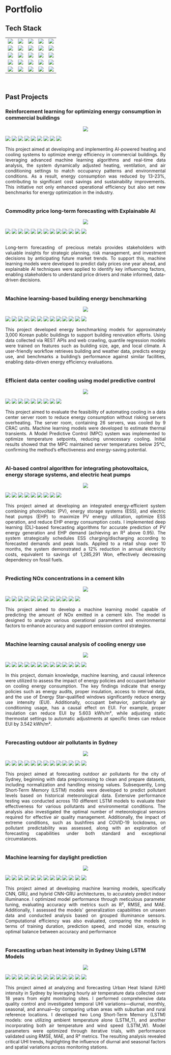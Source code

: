 # Portfolio

## Tech Stack

<table>
  <tr>
    <td><img src="https://img.shields.io/badge/Python-3776AB?logo=python&logoColor=white"></td>
    <td ><img src="https://img.shields.io/badge/R-276DC3?logo=r&logoColor=white"/></td>
    <td><img src="https://img.shields.io/badge/Java-007396?logo=java&logoColor=white"></td>
    <td><img src="https://img.shields.io/badge/JavaScript-F7DF1E?logo=javascript&logoColor=black"/></td>
    <td><img src="https://img.shields.io/badge/SQL-4479A1?logo=postgresql&logoColor=white"/></td>
  </tr>
  <tr>
    <td><img src="https://img.shields.io/badge/pandas-150458?logo=pandas&logoColor=white"/></td>
    <td><img src="https://img.shields.io/badge/NumPy-013243?logo=numpy&logoColor=white"/></td>
    <td><img src="https://img.shields.io/badge/Matplotlib-11557C?logo=plotly&logoColor=white"/></td>
    <td><img src="https://img.shields.io/badge/Plotly-3F4F75?logo=plotly&logoColor=white"/></td>
    <td><img src="https://img.shields.io/badge/Seaborn-3776AB?logo=python&logoColor=white"/></td>
  </tr>
  <tr>
    <td><img src="https://img.shields.io/badge/dplyr-276DC3?logo=r&logoColor=white"/></td>
    <td><img src="https://img.shields.io/badge/ggplot2-276DC3?logo=r&logoColor=white"/></td>
    <td><img src="https://img.shields.io/badge/SciPy-8CAAE6?logo=scipy&logoColor=white"/></td>
    <td><img src="https://img.shields.io/badge/TensorFlow-FF6F00?logo=tensorflow&logoColor=white"/></td>
    <td><img src="https://img.shields.io/badge/PyTorch-EE4C2C?logo=pytorch&logoColor=white"/></td>
  </tr>
  <tr>
    <td><img src="https://img.shields.io/badge/scikit--learn-F7931E?logo=scikit-learn&logoColor=white"/></td>
    <td><img src="https://img.shields.io/badge/Flask-000000?logo=flask&logoColor=white"/></td>
    <td><img src="https://img.shields.io/badge/React-20232A?logo=react&logoColor=61DAFB"/></td>
    <td><img src="https://img.shields.io/badge/Spring_Boot-6DB33F?logo=springboot&logoColor=white"/></td>
    <td><img src="https://img.shields.io/badge/Git-F05032?logo=git&logoColor=white"/></td>
    
  </tr>
  <tr>
    <td><img src="https://img.shields.io/badge/Docker-2496ED?logo=docker&logoColor=white"/></td>
    <td><img src="https://img.shields.io/badge/Airflow-017CEE?logo=apacheairflow&logoColor=white"/></td>
    <td><img src="https://img.shields.io/badge/MLOps-323232?logo=mlflow&logoColor=white"/></td>
    <td><img src="https://img.shields.io/badge/Google_Cloud-4285F4?logo=googlecloud&logoColor=white"/></td>
    <td><img src="https://img.shields.io/badge/Azure-0078D4?logo=microsoftazure&logoColor=white"/></td>
  </tr>
</table><br>

## Past Projects
### Reinforcement learning for optimizing energy consumption in commercial buildings
<center><img src="images/RL.png"/></center>
<p><img src="https://img.shields.io/badge/Python-3776AB?logo=python&logoColor=white"> <img src="https://img.shields.io/badge/PyTorch-EE4C2C?logo=pytorch&logoColor=white"/> <img src="https://img.shields.io/badge/scikit--learn-F7931E?logo=scikit-learn&logoColor=white"/> <img src="https://img.shields.io/badge/SQL-4479A1?logo=postgresql&logoColor=white"/> <img src="https://img.shields.io/badge/pandas-150458?logo=pandas&logoColor=white"/> <img src="https://img.shields.io/badge/NumPy-013243?logo=numpy&logoColor=white"/> <img src="https://img.shields.io/badge/Git-F05032?logo=git&logoColor=white"/> <img src="https://img.shields.io/badge/Airflow-017CEE?logo=apacheairflow&logoColor=white"/> <img src="https://img.shields.io/badge/Azure-0078D4?logo=microsoftazure&logoColor=white"/></p>
<div style="text-align: justify">This project aimed at developing and implementing AI-powered heating and cooling systems to optimize energy efficiency in commercial buildings. By leveraging advanced machine learning algorithms and real-time data analysis, the system dynamically adjusted heating, ventilation, and air conditioning settings to match occupancy patterns and environmental conditions. As a result, energy consumption was reduced by 13-23%, contributing to significant cost savings and sustainability improvements. This initiative not only enhanced operational efficiency but also set new benchmarks for energy optimization in the industry.</div><br>

### Commodity price long-term forecasting with Explainable AI
<center><img src="images/platinum.png"/></center>
<p><img src="https://img.shields.io/badge/Python-3776AB?logo=python&logoColor=white"> <img src="https://img.shields.io/badge/TensorFlow-FF6F00?logo=tensorflow&logoColor=white"/> <img src="https://img.shields.io/badge/scikit--learn-F7931E?logo=scikit-learn&logoColor=white"/> <img src="https://img.shields.io/badge/pandas-150458?logo=pandas&logoColor=white"/> <img src="https://img.shields.io/badge/NumPy-013243?logo=numpy&logoColor=white"/> <img src="https://img.shields.io/badge/SQL-4479A1?logo=postgresql&logoColor=white"/> <img src="https://img.shields.io/badge/Flask-000000?logo=flask&logoColor=white"/> <img src="https://img.shields.io/badge/JavaScript-F7DF1E?logo=javascript&logoColor=black"/> <img src="https://img.shields.io/badge/React-20232A?logo=react&logoColor=61DAFB"/> <img src="https://img.shields.io/badge/Docker-2496ED?logo=docker&logoColor=white"/> <img src="https://img.shields.io/badge/Google_Cloud-4285F4?logo=googlecloud&logoColor=white"/> <img src="https://img.shields.io/badge/Git-F05032?logo=git&logoColor=white"/> <img src="https://img.shields.io/badge/MLOps-323232?logo=mlflow&logoColor=white"/></p><br>
<div style="text-align: justify">Long-term forecasting of precious metals provides stakeholders with valuable insights for strategic planning, risk management, and investment decisions by anticipating future market trends. To support this, machine learning models were developed to predict daily prices one year ahead, and explainable AI techniques were applied to identify key influencing factors, enabling stakeholders to understand price drivers and make informed, data-driven decisions.</div><br>

### Machine learning-based building energy benchmarking
<center><img src="images/benchmark.jpg"/></center>
<p><img src="https://img.shields.io/badge/Python-3776AB?logo=python&logoColor=white"> <img src="https://img.shields.io/badge/PyTorch-EE4C2C?logo=pytorch&logoColor=white"/> <img src="https://img.shields.io/badge/scikit--learn-F7931E?logo=scikit-learn&logoColor=white"/> <img src="https://img.shields.io/badge/SQL-4479A1?logo=postgresql&logoColor=white"/> <img src="https://img.shields.io/badge/pandas-150458?logo=pandas&logoColor=white"/> <img src="https://img.shields.io/badge/NumPy-013243?logo=numpy&logoColor=white"/> <img src="https://img.shields.io/badge/Java-007396?logo=java&logoColor=white"> <img src="https://img.shields.io/badge/Spring_Boot-6DB33F?logo=springboot&logoColor=white"/> <img src="https://img.shields.io/badge/Flask-000000?logo=flask&logoColor=white"/> <img src="https://img.shields.io/badge/Git-F05032?logo=git&logoColor=white"/> <img src="https://img.shields.io/badge/Airflow-017CEE?logo=apacheairflow&logoColor=white"/> <img src="https://img.shields.io/badge/Azure-0078D4?logo=microsoftazure&logoColor=white"/> <img src="https://img.shields.io/badge/MLOps-323232?logo=mlflow&logoColor=white"/></p>
<div style="text-align: justify">This project developed energy benchmarking models for approximately 3,000 Korean public buildings to support building renovation efforts. Using data collected via REST APIs and web crawling, quantile regression models were trained on features such as building size, age, and local climate. A user-friendly workflow retrieves building and weather data, predicts energy use, and benchmarks a building’s performance against similar facilities, enabling data-driven energy efficiency evaluations.</div><br>

### Efficient data center cooling using model predictive control
<center><img src="images/data-center.png"/></center>
<p><img src="https://img.shields.io/badge/Python-3776AB?logo=python&logoColor=white"> <img src="https://img.shields.io/badge/PyTorch-EE4C2C?logo=pytorch&logoColor=white"/> <img src="https://img.shields.io/badge/scikit--learn-F7931E?logo=scikit-learn&logoColor=white"/> <img src="https://img.shields.io/badge/SQL-4479A1?logo=postgresql&logoColor=white"/> <img src="https://img.shields.io/badge/pandas-150458?logo=pandas&logoColor=white"/> <img src="https://img.shields.io/badge/NumPy-013243?logo=numpy&logoColor=white"/> <img src="https://img.shields.io/badge/Git-F05032?logo=git&logoColor=white"/> <img src="https://img.shields.io/badge/Airflow-017CEE?logo=apacheairflow&logoColor=white"/> <img src="https://img.shields.io/badge/Azure-0078D4?logo=microsoftazure&logoColor=white"/></p>
<div style="text-align: justify">This project aimed to evaluate the feasibility of automating cooling in a data center server room to reduce energy consumption without risking servers overheating. The server room, containing 26 servers, was cooled by 9 CRAC units. Machine learning models were developed to estimate thermal transients. A Model Predictive Control (MPC) system was implemented to optimize temperature setpoints, reducing unnecessary cooling. Initial results showed that the MPC maintained server temperatures below 25°C, confirming the method’s effectiveness and energy-saving potential.</div><br>


### AI-based control algorithm for integrating photovoltaics, energy storage systems, and electric heat pumps
<center><img src="images/PV-ESS.png"/></center>
<p><img src="https://img.shields.io/badge/Python-3776AB?logo=python&logoColor=white"> <img src="https://img.shields.io/badge/SQL-4479A1?logo=postgresql&logoColor=white"/> <img src="https://img.shields.io/badge/pandas-150458?logo=pandas&logoColor=white"/> <img src="https://img.shields.io/badge/NumPy-013243?logo=numpy&logoColor=white"/> <img src="https://img.shields.io/badge/TensorFlow-FF6F00?logo=tensorflow&logoColor=white"/> <img src="https://img.shields.io/badge/SciPy-8CAAE6?logo=scipy&logoColor=white"/> <img src="https://img.shields.io/badge/scikit--learn-F7931E?logo=scikit-learn&logoColor=white"/> <img src="https://img.shields.io/badge/Seaborn-3776AB?logo=python&logoColor=white"/> <img src="https://img.shields.io/badge/Matplotlib-11557C?logo=plotly&logoColor=white"/></p>
<div style="text-align: justify">This project aimed at developing an integrated energy-efficient system combining photovoltaic (PV), energy storage systems (ESS), and electric heat pumps (EHP) to maximize PV energy utilization, optimize ESS operation, and reduce EHP energy consumption costs. I implemented deep learning (DL)-based forecasting algorithms for accurate prediction of PV energy generation and EHP demand (achieving an R² above 0.95). The system strategically schedules ESS charging/discharging according to forecasted demands and peak loads. Applied to a retail shop over 10 months, the system demonstrated a 12% reduction in annual electricity costs, equivalent to savings of 1,285,291 Won, effectively decreasing dependency on fossil fuels.</div><br>

### Predicting NOx concentrations in a cement kiln
<center><img src="images/Kiln.png"/></center>
<p><img src="https://img.shields.io/badge/Python-3776AB?logo=python&logoColor=white"> <img src="https://img.shields.io/badge/TensorFlow-FF6F00?logo=tensorflow&logoColor=white"/> <img src="https://img.shields.io/badge/scikit--learn-F7931E?logo=scikit-learn&logoColor=white"/> <img src="https://img.shields.io/badge/pandas-150458?logo=pandas&logoColor=white"/> <img src="https://img.shields.io/badge/NumPy-013243?logo=numpy&logoColor=white"/> <img src="https://img.shields.io/badge/SQL-4479A1?logo=postgresql&logoColor=white"/> <img src="https://img.shields.io/badge/Flask-000000?logo=flask&logoColor=white"/> <img src="https://img.shields.io/badge/JavaScript-F7DF1E?logo=javascript&logoColor=black"/> <img src="https://img.shields.io/badge/React-20232A?logo=react&logoColor=61DAFB"/> <img src="https://img.shields.io/badge/Docker-2496ED?logo=docker&logoColor=white"/> <img src="https://img.shields.io/badge/Azure-0078D4?logo=microsoftazure&logoColor=white"/> <img src="https://img.shields.io/badge/Git-F05032?logo=git&logoColor=white"/></p>

<div style="text-align: justify">This project aimed to develop a machine learning model capable of predicting the amount of NOx emitted in a cement kiln. The model is designed to analyze various operational parameters and environmental factors to enhance accuracy and support emission control strategies.</div><br>

### Machine learning causal analysis of cooling energy use
<center><img src="images/causal inference.jpg"/></center>
<p><img src="https://img.shields.io/badge/Python-3776AB?logo=python&logoColor=white"> <img src="https://img.shields.io/badge/R-276DC3?logo=r&logoColor=white"/> <img src="https://img.shields.io/badge/pandas-150458?logo=pandas&logoColor=white"/> <img src="https://img.shields.io/badge/NumPy-013243?logo=numpy&logoColor=white"/> <img src="https://img.shields.io/badge/dplyr-276DC3?logo=r&logoColor=white"/> <img src="https://img.shields.io/badge/ggplot2-276DC3?logo=r&logoColor=white"/> <img src="https://img.shields.io/badge/Matplotlib-11557C?logo=plotly&logoColor=white"/> <img src="https://img.shields.io/badge/Plotly-3F4F75?logo=plotly&logoColor=white"/> <img src="https://img.shields.io/badge/Seaborn-3776AB?logo=python&logoColor=white"/> <img src="https://img.shields.io/badge/SciPy-8CAAE6?logo=scipy&logoColor=white"/> <img src="https://img.shields.io/badge/scikit--learn-F7931E?logo=scikit-learn&logoColor=white"/> <img src="https://img.shields.io/badge/TensorFlow-FF6F00?logo=tensorflow&logoColor=white"/> <img src="https://img.shields.io/badge/SQL-4479A1?logo=postgresql&logoColor=white"/></p>
<div style="text-align: justify">In this project, domain knowledge, machine learning, and causal inference were utilized to assess the impact of energy policies and occupant behavior on cooling energy consumption. The key findings indicate that energy policies such as energy audits, proper insulation, access to interval data, and the use of Energy Star-qualified windows significantly reduce energy use intensity (EUI). Additionally, occupant behavior, particularly air conditioning usage, has a causal effect on EUI. For example, proper insulation can reduce EUI by 5.603 kWh/m², while adjusting static thermostat settings to automatic adjustments at specific times can reduce EUI by 3.542 kWh/m².</div><br>

### Forecasting outdoor air pollutants in Sydney
<center><img src="images/Sydney-pollutants.png"/></center>
<p><img src="https://img.shields.io/badge/Python-3776AB?logo=python&logoColor=white"> <img src="https://img.shields.io/badge/R-276DC3?logo=r&logoColor=white"/> <img src="https://img.shields.io/badge/pandas-150458?logo=pandas&logoColor=white"/> <img src="https://img.shields.io/badge/NumPy-013243?logo=numpy&logoColor=white"/> <img src="https://img.shields.io/badge/dplyr-276DC3?logo=r&logoColor=white"/> <img src="https://img.shields.io/badge/ggplot2-276DC3?logo=r&logoColor=white"/> <img src="https://img.shields.io/badge/Matplotlib-11557C?logo=plotly&logoColor=white"/> <img src="https://img.shields.io/badge/Plotly-3F4F75?logo=plotly&logoColor=white"/> <img src="https://img.shields.io/badge/Seaborn-3776AB?logo=python&logoColor=white"/> <img src="https://img.shields.io/badge/SciPy-8CAAE6?logo=scipy&logoColor=white"/> <img src="https://img.shields.io/badge/scikit--learn-F7931E?logo=scikit-learn&logoColor=white"/> <img src="https://img.shields.io/badge/TensorFlow-FF6F00?logo=tensorflow&logoColor=white"/> <img src="https://img.shields.io/badge/SQL-4479A1?logo=postgresql&logoColor=white"/></p>
<div style="text-align: justify">This project aimed at forecasting outdoor air pollutants for the city of Sydney, beginning with data preprocessing to clean and prepare datasets, including normalization and handling missing values. Subsequently, Long Short-Term Memory (LSTM) models were developed to predict pollutant levels based on historical meteorological data. Extensive performance testing was conducted across 110 different LSTM models to evaluate their effectiveness for various pollutants and environmental conditions. The analysis also investigated the optimal number of meteorological sensors required for effective air quality management. Additionally, the impact of extreme conditions, such as bushfires and COVID-19 lockdowns, on pollutant predictability was assessed, along with an exploration of forecasting capabilities under both standard and exceptional circumstances.</div><br>

### Machine learning for daylight prediction
<center><img src="images/daylight.jpg"/></center>
<p><img src="https://img.shields.io/badge/Python-3776AB?logo=python&logoColor=white"> <img src="https://img.shields.io/badge/R-276DC3?logo=r&logoColor=white"/> <img src="https://img.shields.io/badge/pandas-150458?logo=pandas&logoColor=white"/> <img src="https://img.shields.io/badge/NumPy-013243?logo=numpy&logoColor=white"/> <img src="https://img.shields.io/badge/dplyr-276DC3?logo=r&logoColor=white"/> <img src="https://img.shields.io/badge/ggplot2-276DC3?logo=r&logoColor=white"/> <img src="https://img.shields.io/badge/Matplotlib-11557C?logo=plotly&logoColor=white"/> <img src="https://img.shields.io/badge/Plotly-3F4F75?logo=plotly&logoColor=white"/> <img src="https://img.shields.io/badge/Seaborn-3776AB?logo=python&logoColor=white"/> <img src="https://img.shields.io/badge/SciPy-8CAAE6?logo=scipy&logoColor=white"/> <img src="https://img.shields.io/badge/scikit--learn-F7931E?logo=scikit-learn&logoColor=white"/> <img src="https://img.shields.io/badge/TensorFlow-FF6F00?logo=tensorflow&logoColor=white"/> <img src="https://img.shields.io/badge/SQL-4479A1?logo=postgresql&logoColor=white"/></p>
<div style="text-align: justify">This project aimed at developing machine learning models, specifically CNN, GRU, and hybrid CNN-GRU architectures, to accurately predict indoor illuminance. I optimized model performance through meticulous parameter tuning, evaluating accuracy with metrics such as R², RMSE, and MAE. Additionally, I assessed the models' generalization capabilities on unseen data and conducted analysis based on grouped illuminance sensors. Computational efficiency was also evaluated, comparing the models in terms of training duration, prediction speed, and model size, ensuring optimal balance between accuracy and performance</div><br>

### Forecasting urban heat intensity in Sydney Using LSTM Models
<center><img src="images/Sydney-UHI.png"/></center>
<p><img src="https://img.shields.io/badge/Python-3776AB?logo=python&logoColor=white"> <img src="https://img.shields.io/badge/R-276DC3?logo=r&logoColor=white"/> <img src="https://img.shields.io/badge/pandas-150458?logo=pandas&logoColor=white"/> <img src="https://img.shields.io/badge/NumPy-013243?logo=numpy&logoColor=white"/> <img src="https://img.shields.io/badge/dplyr-276DC3?logo=r&logoColor=white"/> <img src="https://img.shields.io/badge/ggplot2-276DC3?logo=r&logoColor=white"/> <img src="https://img.shields.io/badge/Matplotlib-11557C?logo=plotly&logoColor=white"/> <img src="https://img.shields.io/badge/Plotly-3F4F75?logo=plotly&logoColor=white"/> <img src="https://img.shields.io/badge/Seaborn-3776AB?logo=python&logoColor=white"/> <img src="https://img.shields.io/badge/SciPy-8CAAE6?logo=scipy&logoColor=white"/> <img src="https://img.shields.io/badge/scikit--learn-F7931E?logo=scikit-learn&logoColor=white"/> <img src="https://img.shields.io/badge/TensorFlow-FF6F00?logo=tensorflow&logoColor=white"/> <img src="https://img.shields.io/badge/SQL-4479A1?logo=postgresql&logoColor=white"/></p>
<div style="text-align: justify">This project aimed at analyzing and forecasting Urban Heat Island (UHI) intensity in Sydney by leveraging hourly air temperature data collected over 18 years from eight monitoring sites. I performed comprehensive data quality control and investigated temporal UHI variations—diurnal, monthly, seasonal, and annual—by comparing urban areas with suburban and rural reference locations. I developed two Long Short-Term Memory (LSTM) models: one utilizing ambient temperature alone (LSTM_T), and another incorporating both air temperature and wind speed (LSTM_W). Model parameters were optimized through iterative trials, with performance validated using RMSE, MAE, and R² metrics. The resulting analysis revealed critical UHI trends, highlighting the influence of diurnal and seasonal factors and spatial variations across monitoring stations.</div><br>

